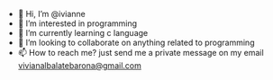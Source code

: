 - 👋 Hi, I’m @ivianne
- 👀 I’m interested in programming
- 🌱 I’m currently learning c language
- 💞️ I’m looking to collaborate on anything related to programming
- 📫 How to reach me? just send me a private message on my email vivianalbalatebarona@gmail.com
